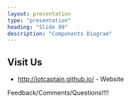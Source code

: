 ```yaml
---
layout: presentation
type: "presentation"
heading: "Slide 99"
description: "Components Diagram"
---
```


## Visit Us

- http://iotcaptain.github.io/ - Website

Feedback/Comments/Questions!!!!
